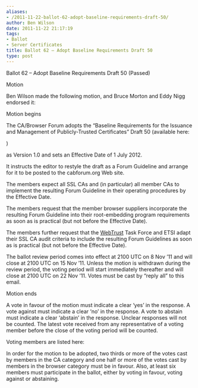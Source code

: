 ```yaml
---
aliases:
- /2011-11-22-ballot-62-adopt-baseline-requirements-draft-50/
author: Ben Wilson
date: 2011-11-22 21:17:19
tags:
- Ballot
- Server Certificates
title: Ballot 62 – Adopt Baseline Requirements Draft 50
type: post
---
```


Ballot 62 – Adopt Baseline Requirements Draft 50 (Passed)

Motion

Ben Wilson made the following motion, and Bruce Morton and Eddy Nigg endorsed it:

Motion begins

The CA/Browser Forum adopts the “Baseline Requirements for the Issuance and Management of Publicly-Trusted Certificates” Draft 50 (available here:

)

as Version 1.0 and sets an Effective Date of 1 July 2012.

It instructs the editor to restyle the draft as a Forum Guideline and arrange for it to be posted to the cabforum.org Web site.

The members expect all SSL CAs and (in particular) all member CAs to implement the resulting Forum Guideline in their operating procedures by the Effective Date.

The members request that the member browser suppliers incorporate the resulting Forum Guideline into their root-embedding program requirements as soon as is practical (but not before the Effective Date).

The members further request that the [WebTrust][1] Task Force and ETSI adapt their SSL CA audit criteria to include the resulting Forum Guidelines as soon as is practical (but not before the Effective Date).

The ballot review period comes into effect at 2100 UTC on 8 Nov ’11 and will close at 2100 UTC on 15 Nov ’11. Unless the motion is withdrawn during the review period, the voting period will start immediately thereafter and will close at 2100 UTC on 22 Nov ’11. Votes must be cast by “reply all” to this email.

Motion ends

A vote in favour of the motion must indicate a clear ‘yes’ in the response. A vote against must indicate a clear ‘no’ in the response. A vote to abstain must indicate a clear ‘abstain’ in the response. Unclear responses will not be counted. The latest vote received from any representative of a voting member before the close of the voting period will be counted.

Voting members are listed here:

In order for the motion to be adopted, two thirds or more of the votes cast by members in the CA category and one half or more of the votes cast by members in the browser category must be in favour. Also, at least six members must participate in the ballot, either by voting in favour, voting against or abstaining.

[1]: /wiki/WebTrust